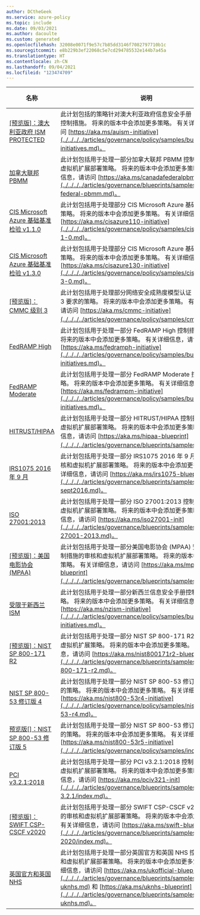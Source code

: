 ```yaml
---
author: DCtheGeek
ms.service: azure-policy
ms.topic: include
ms.date: 09/03/2021
ms.author: dacoulte
ms.custom: generated
ms.openlocfilehash: 32008e0071f9e57c7b85dd3146f7082797710b1c
ms.sourcegitcommit: e8b229b3ef22068c5e7cd294785532e144b7a45a
ms.translationtype: HT
ms.contentlocale: zh-CN
ms.lasthandoff: 09/04/2021
ms.locfileid: "123474709"
---
```

|名称 |说明 |策略 |版本 |
|---|---|---|---|
|[\[预览版\]：澳大利亚政府 ISM PROTECTED](https://github.com/Azure/azure-policy/blob/master/built-in-policies/policySetDefinitions/Regulatory%20Compliance/IRAP_Audit.json) |此计划包括的策略针对澳大利亚政府信息安全手册 (ISM) 的部分控制措施。 将来的版本中会添加更多策略。 有关详细信息，请访问 [https://aka.ms/auism-initiative](../../../../articles/governance/policy/samples/built-in-initiatives.md)。 |58 |5.0.0-preview |
|[加拿大联邦 PBMM](https://github.com/Azure/azure-policy/blob/master/built-in-policies/policySetDefinitions/Regulatory%20Compliance/CanadaFederalPBMM_audit.json) |此计划包括用于处理一部分加拿大联邦 PBMM 控制措施的审核和虚拟机扩展部署策略。 将来的版本中会添加更多策略。 有关详细信息，请访问 [https://aka.ms/canadafederalpbmm-blueprint](../../../../articles/governance/blueprints/samples/canada-federal-pbmm.md)。 |59 |5.0.1 |
|[CIS Microsoft Azure 基础基准检验 v1.1.0](https://github.com/Azure/azure-policy/blob/master/built-in-policies/policySetDefinitions/Regulatory%20Compliance/CISv1_1_0.json) |此计划包括用于处理部分 CIS Microsoft Azure 基础基准建议的策略。 将来的版本中会添加更多策略。 有关详细信息，请访问 [https://aka.ms/cisazure110-initiative](../../../../articles/governance/policy/samples/cis-azure-1-1-0.md)。 |99 |10.1.0 |
|[CIS Microsoft Azure 基础基准检验 v1.3.0](https://github.com/Azure/azure-policy/blob/master/built-in-policies/policySetDefinitions/Regulatory%20Compliance/CISv1_3_0.json) |此计划包括用于处理部分 CIS Microsoft Azure 基础基准建议的策略。 将来的版本中会添加更多策略。 有关详细信息，请访问 [https://aka.ms/cisazure130-initiative](../../../../articles/governance/policy/samples/cis-azure-1-3-0.md)。 |104 |1.1.2 |
|[\[预览版\]：CMMC 级别 3](https://github.com/Azure/azure-policy/blob/master/built-in-policies/policySetDefinitions/Regulatory%20Compliance/CMMC_L3.json) |此计划包括用于处理部分网络安全成熟度模型认证 (CMMC) 级别 3 要求的策略。 将来的版本中会添加更多策略。 有关详细信息，请访问 [https://aka.ms/cmmc-initiative](../../../../articles/governance/policy/samples/cmmc-l3.md)。 |182 |3.2.1-preview |
|[FedRAMP High](https://github.com/Azure/azure-policy/blob/master/built-in-policies/policySetDefinitions/Regulatory%20Compliance/FedRAMP_H_audit.json) |此计划包括用于处理一部分 FedRAMP High 控制措施的策略。 将来的版本中会添加更多策略。 有关详细信息，请访问 [https://aka.ms/fedramph-initiative](../../../../articles/governance/policy/samples/built-in-initiatives.md)。 |262 |5.0.0 |
|[FedRAMP Moderate](https://github.com/Azure/azure-policy/blob/master/built-in-policies/policySetDefinitions/Regulatory%20Compliance/FedRAMP_M_audit.json) |此计划包括用于处理一部分 FedRAMP Moderate 控制措施的策略。 将来的版本中会添加更多策略。 有关详细信息，请访问 [https://aka.ms/fedrampm-initiative](../../../../articles/governance/policy/samples/built-in-initiatives.md)。 |262 |5.0.0 |
|[HITRUST/HIPAA](https://github.com/Azure/azure-policy/blob/master/built-in-policies/policySetDefinitions/Regulatory%20Compliance/HIPAA_HITRUST_audit.json) |此计划包括用于处理一部分 HITRUST/HIPAA 控制措施的审核和虚拟机扩展部署策略。 将来的版本中会添加更多策略。 有关详细信息，请访问 [https://aka.ms/hipaa-blueprint](../../../../articles/governance/blueprints/samples/index.md)。 |121 |6.0.1 |
|[IRS1075 2016 年 9 月](https://github.com/Azure/azure-policy/blob/master/built-in-policies/policySetDefinitions/Regulatory%20Compliance/IRS1075_audit.json) |此计划包括用于处理一部分 IRS1075 2016 年 9 月控制措施的审核和虚拟机扩展部署策略。 将来的版本中会添加更多策略。 有关详细信息，请访问 [https://aka.ms/irs1075-blueprint](../../../../articles/governance/blueprints/samples/irs-1075-sept2016.md)。 |62 |5.0.0 |
|[ISO 27001:2013](https://github.com/Azure/azure-policy/blob/master/built-in-policies/policySetDefinitions/Regulatory%20Compliance/ISO27001_2013_audit.json) |此计划包括用于处理一部分 ISO 27001:2013 控制措施的审核和虚拟机扩展部署策略。 将来的版本中会添加更多策略。 有关详细信息，请访问 [https://aka.ms/iso27001-init](../../../../articles/governance/blueprints/samples/iso-27001-2013.md)。 |53 |4.0.2 |
|[\[预览版\]：美国电影协会(MPAA)](https://github.com/Azure/azure-policy/blob/master/built-in-policies/policySetDefinitions/Regulatory%20Compliance/Media_audit.json) |此计划包括用于处理一部分美国电影协会 (MPAA) 安全与准则控制措施的审核和虚拟机扩展部署策略。 将来的版本中会添加更多策略。 有关详细信息，请访问 [https://aka.ms/mpaa-blueprint](../../../../articles/governance/blueprints/samples/index.md)。 |36 |4.0.2-preview |
|[受限于新西兰 ISM](https://github.com/Azure/azure-policy/blob/master/built-in-policies/policySetDefinitions/Regulatory%20Compliance/nz_ism.json) |此计划包括用于处理一部分新西兰信息安全手册控制措施的策略。 将来的版本中会添加更多策略。 有关详细信息，请访问 [https://aka.ms/nzism-initiative](../../../../articles/governance/policy/samples/built-in-initiatives.md)。 |146 |3.0.1 |
|[\[预览版\]：NIST SP 800-171 R2](https://github.com/Azure/azure-policy/blob/master/built-in-policies/policySetDefinitions/Regulatory%20Compliance/NIST800-171_audit.json) |此计划包括用于处理一部分 NIST SP 800-171 R2 要求的审核和虚拟机扩展策略。 将来的版本中会添加更多策略。 有关详细信息，请访问 [https://aka.ms/nist800171r2-blueprint](../../../../articles/governance/blueprints/samples/nist-sp-800-171-r2.md)。 |77 |5.1.0-preview |
|[NIST SP 800-53 修订版 4](https://github.com/Azure/azure-policy/blob/master/built-in-policies/policySetDefinitions/Regulatory%20Compliance/NIST80053_audit.json) |此计划包括用于处理一部分 NIST SP 800-53 修订版 4 控制措施的策略。 将来的版本中会添加更多策略。 有关详细信息，请访问 [https://aka.ms/nist800-53r4-initiative](../../../../articles/governance/policy/samples/nist-sp-800-53-r4.md)。 |991 |5.1.0 |
|[预览版\[\]：NIST SP 800-53 修订版 5](https://github.com/Azure/azure-policy/blob/master/built-in-policies/policySetDefinitions/Regulatory%20Compliance/NIST_SP_800-53_R5.json) |此计划包括用于处理一部分 NIST SP 800-53 修订版 5 控制措施的策略。 将来的版本中会添加更多策略。 有关详细信息，请访问 [https://aka.ms/nist800-53r5-initiative](../../../../articles/governance/policy/samples/index.md)。 |263 |1.0.0-preview |
|[PCI v3.2.1:2018](https://github.com/Azure/azure-policy/blob/master/built-in-policies/policySetDefinitions/Regulatory%20Compliance/PCIv3_2_1_2018_audit.json) |此计划包括用于处理一部分 PCI v3.2.1:2018 控制措施的审核和虚拟机扩展部署策略。 将来的版本中会添加更多策略。 有关详细信息，请访问 [https://aka.ms/pciv321-init](../../../../articles/governance/blueprints/samples/pci-dss-3.2.1/index.md)。 |39 |3.0.2 |
|[\[预览版\]：SWIFT CSP-CSCF v2020](https://github.com/Azure/azure-policy/blob/master/built-in-policies/policySetDefinitions/Regulatory%20Compliance/SWIFTv2020_audit.json) |此计划包括用于处理一部分 SWIFT CSP-CSCF v2020 控制措施的审核和虚拟机扩展部署策略。 将来的版本中会添加更多策略。 有关详细信息，请访问 [https://aka.ms/swift-blueprint](../../../../articles/governance/blueprints/samples/swift-2020/index.md)。 |61 |3.0.1-preview |
|[英国官方和英国 NHS](https://github.com/Azure/azure-policy/blob/master/built-in-policies/policySetDefinitions/Regulatory%20Compliance/ukofficial_audit.json) |此计划包括用于处理一部分英国官方和英国 NHS 控制措施的审核和虚拟机扩展部署策略。 将来的版本中会添加更多策略。 有关详细信息，请访问 [https://aka.ms/ukofficial-blueprint](../../../../articles/governance/blueprints/samples/ukofficial-uknhs.md) 和 [https://aka.ms/uknhs-blueprint](../../../../articles/governance/blueprints/samples/ukofficial-uknhs.md)。 |59 |6.0.0 |
